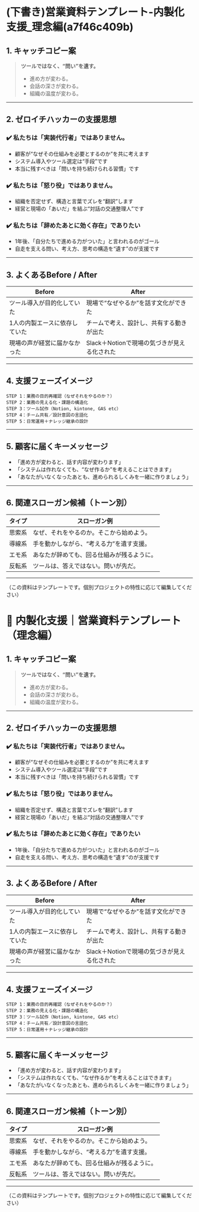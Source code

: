 # (下書き)営業資料テンプレート-内製化支援_理念編(a7f46c409b)

## 1. キャッチコピー案
> **ツールではなく、“問い”を遺す。**
>
> - 進め方が変わる。
> - 会話の深さが変わる。
> - 組織の温度が変わる。

---

## 2. ゼロイチハッカーの支援思想

### ✔️ 私たちは「実装代行者」ではありません。
- 顧客が“なぜその仕組みを必要とするのか”を共に考えます
- システム導入やツール選定は“手段”です
- 本当に残すべきは「問いを持ち続けられる習慣」です

### ✔️ 私たちは「怒り役」ではありません。
- 組織を否定せず、構造と言葉でズレを“翻訳”します
- 経営と現場の「あいだ」を結ぶ“対話の交通整理人”です

### ✔️ 私たちは「辞めたあとに効く存在」でありたい
- 1年後、「自分たちで進める力がついた」と言われるのがゴール
- 自走を支える問い、考え方、思考の構造を“遺す”のが支援です

---

## 3. よくあるBefore / After

| Before | After |
|--------|-------|
| ツール導入が目的化していた | 現場で“なぜやるか”を話す文化ができた |
| 1人の内製エースに依存していた | チームで考え、設計し、共有する動きが出た |
| 現場の声が経営に届かなかった | Slack＋Notionで現場の気づきが見える化された |

---

## 4. 支援フェーズイメージ

```
STEP 1：業務の目的再確認（なぜそれをやるのか？）
STEP 2：業務の見える化・課題の構造化
STEP 3：ツール試作（Notion, kintone, GAS etc）
STEP 4：チーム共有／設計意図の言語化
STEP 5：日常運用＋ナレッジ継承の設計
```

---

## 5. 顧客に届くキーメッセージ
- 「進め方が変わると、話す内容が変わります」
- 「システムは作れなくても、“なぜ作るか”を考えることはできます」
- 「あなたがいなくなったあとも、進められるしくみを一緒に作りましょう」

---

## 6. 関連スローガン候補（トーン別）

| タイプ | スローガン例 |
|--------|----------------|
| 思索系 | なぜ、それをやるのか。そこから始めよう。 |
| 導線系 | 手を動かしながら、“考える力”を遺す支援。 |
| エモ系 | あなたが辞めても、回る仕組みが残るように。 |
| 反転系 | ツールは、答えではない。問いが先だ。 |

---

（この資料はテンプレートです。個別プロジェクトの特性に応じて編集してください）

# 🧭 内製化支援｜営業資料テンプレート（理念編）

## 1. キャッチコピー案
> **ツールではなく、“問い”を遺す。**
>
> - 進め方が変わる。
> - 会話の深さが変わる。
> - 組織の温度が変わる。

---

## 2. ゼロイチハッカーの支援思想

### ✔️ 私たちは「実装代行者」ではありません。
- 顧客が“なぜその仕組みを必要とするのか”を共に考えます
- システム導入やツール選定は“手段”です
- 本当に残すべきは「問いを持ち続けられる習慣」です

### ✔️ 私たちは「怒り役」ではありません。
- 組織を否定せず、構造と言葉でズレを“翻訳”します
- 経営と現場の「あいだ」を結ぶ“対話の交通整理人”です

### ✔️ 私たちは「辞めたあとに効く存在」でありたい
- 1年後、「自分たちで進める力がついた」と言われるのがゴール
- 自走を支える問い、考え方、思考の構造を“遺す”のが支援です

---

## 3. よくあるBefore / After

| Before | After |
|--------|-------|
| ツール導入が目的化していた | 現場で“なぜやるか”を話す文化ができた |
| 1人の内製エースに依存していた | チームで考え、設計し、共有する動きが出た |
| 現場の声が経営に届かなかった | Slack＋Notionで現場の気づきが見える化された |

---

## 4. 支援フェーズイメージ

```
STEP 1：業務の目的再確認（なぜそれをやるのか？）
STEP 2：業務の見える化・課題の構造化
STEP 3：ツール試作（Notion, kintone, GAS etc）
STEP 4：チーム共有／設計意図の言語化
STEP 5：日常運用＋ナレッジ継承の設計
```

---

## 5. 顧客に届くキーメッセージ
- 「進め方が変わると、話す内容が変わります」
- 「システムは作れなくても、“なぜ作るか”を考えることはできます」
- 「あなたがいなくなったあとも、進められるしくみを一緒に作りましょう」

---

## 6. 関連スローガン候補（トーン別）

| タイプ | スローガン例 |
|--------|----------------|
| 思索系 | なぜ、それをやるのか。そこから始めよう。 |
| 導線系 | 手を動かしながら、“考える力”を遺す支援。 |
| エモ系 | あなたが辞めても、回る仕組みが残るように。 |
| 反転系 | ツールは、答えではない。問いが先だ。 |

---

（この資料はテンプレートです。個別プロジェクトの特性に応じて編集してください）

